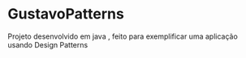# GustavoPatterns
Projeto desenvolvido em java , feito para exemplificar uma aplicação usando Design Patterns

